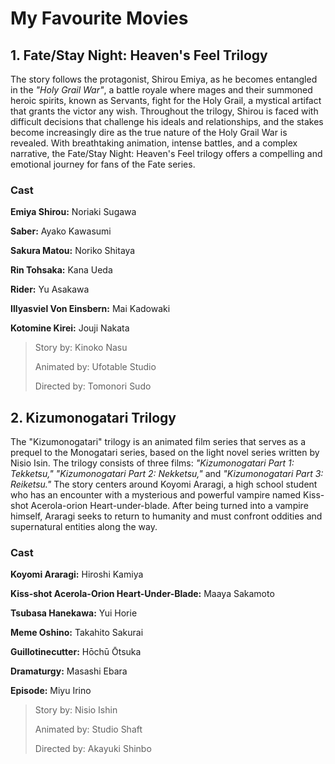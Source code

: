 # My Favourite Movies
## 1. Fate/Stay Night: Heaven's Feel Trilogy

The story follows the protagonist, Shirou Emiya, as he becomes entangled in the *"Holy Grail War"*, a battle royale where mages and their summoned heroic spirits, known as Servants, fight for the Holy Grail, a mystical artifact that grants the victor any wish.
Throughout the trilogy, Shirou is faced with difficult decisions that challenge his ideals and relationships, and the stakes become increasingly dire as the true nature of the Holy Grail War is revealed. With breathtaking animation, intense battles, and a complex narrative, the Fate/Stay Night: Heaven's Feel trilogy offers a compelling and emotional journey for fans of the Fate series.

### Cast
**Emiya Shirou:** Noriaki Sugawa

**Saber:** Ayako Kawasumi

**Sakura Matou:** Noriko Shitaya

**Rin Tohsaka:** Kana Ueda

**Rider:** Yu Asakawa

**Illyasviel Von Einsbern:** Mai Kadowaki

**Kotomine Kirei:** Jouji Nakata

> Story by: Kinoko Nasu
> 
> Animated by: Ufotable Studio
> 
> Directed by:  Tomonori Sudo


## 2. Kizumonogatari Trilogy


The "Kizumonogatari" trilogy is an animated film series that serves as a prequel to the Monogatari series, based on the light novel series written by Nisio Isin. The trilogy consists of three films: *"Kizumonogatari Part 1: Tekketsu,"* *"Kizumonogatari Part 2: Nekketsu,"* and *"Kizumonogatari Part 3: Reiketsu."*
The story centers around Koyomi Araragi, a high school student who has an encounter with a mysterious and powerful vampire named Kiss-shot Acerola-orion Heart-under-blade. After being turned into a vampire himself, Araragi seeks to return to humanity and must confront oddities and supernatural entities along the way. 

### Cast
**Koyomi Araragi:** Hiroshi Kamiya

**Kiss-shot Acerola-Orion Heart-Under-Blade:** Maaya Sakamoto

**Tsubasa Hanekawa:** Yui Horie

**Meme Oshino:** Takahito Sakurai 

**Guillotinecutter:** Hōchū Ōtsuka

**Dramaturgy:** Masashi Ebara

**Episode:** Miyu Irino

>Story by: Nisio Ishin
>
>Animated by: Studio Shaft
>
>Directed by: Akayuki Shinbo




